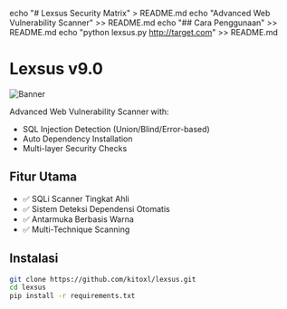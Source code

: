 echo "# Lexsus Security Matrix" > README.md
echo "Advanced Web Vulnerability Scanner" >> README.md
echo "## Cara Penggunaan" >> README.md
echo "python lexsus.py http://target.com" >> README.md

# Lexsus v9.0

![Banner](assets/banner.png)

Advanced Web Vulnerability Scanner with:
- SQL Injection Detection (Union/Blind/Error-based)
- Auto Dependency Installation
- Multi-layer Security Checks

## Fitur Utama
- ✅ SQLi Scanner Tingkat Ahli
- ✅ Sistem Deteksi Dependensi Otomatis
- ✅ Antarmuka Berbasis Warna
- ✅ Multi-Technique Scanning

## Instalasi
```bash
git clone https://github.com/kitoxl/lexsus.git
cd lexsus
pip install -r requirements.txt
